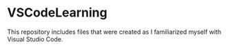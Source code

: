 # VSCodeLearning
This repository includes files that were created as I familiarized myself with Visual Studio Code. 
